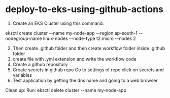 # deploy-to-eks-using-github-actions
1. Create an EKS Cluster using this command:

eksctl create cluster --name my-node-app --region ap-south-1 --nodegroup-name linux-nodes --node-type t2.micro --nodes 2

2. Then create .github folder and then create workflow folder inside .github folder 
3. create file with .yml extension and write the workflow code
4. Create a github repository 
5. Create secrets in github repo
        Go to settings of repo
        click on secrets and variables
6. Test application by getting the dns name and going to a web browser

Clean up: Run: eksctl delete cluster --name my-node-app
